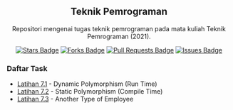 <h2 align="center">Teknik Pemrograman</h2>
<p align="center">Repositori mengenai tugas teknik pemrograman pada mata kuliah Teknik Pemrograman (2021).</p>
<div align="center">
  <a href="https://github.com/Zlarex/Teknik-Pemrograman/stargazers"><img src="https://img.shields.io/github/stars/Zlarex/Teknik-Pemrograman" alt="Stars Badge"/></a>
  <a href="https://github.com/Zlarex/Teknik-Pemrograman/network/members"><img src="https://img.shields.io/github/forks/Zlarex/Teknik-Pemrograman" alt="Forks Badge"/></a>
  <a href="https://github.com/Zlarex/Teknik-Pemrograman/pulls"><img src="https://img.shields.io/github/issues-pr/Zlarex/Teknik-Pemrograman" alt="Pull Requests Badge"/></a>
  <a href="https://github.com/Zlarex/Teknik-Pemrograman/issues"><img src="https://img.shields.io/github/issues/Zlarex/Teknik-Pemrograman" alt="Issues Badge"/></a>
</div>

### Daftar Task
- [Latihan 7.1](https://github.com/Zlarex/Teknik-Pemrograman/tree/w7/src/lat7_1) - Dynamic Polymorphism (Run Time)
- [Latihan 7.2](https://github.com/Zlarex/Teknik-Pemrograman/tree/w7/src/lat7_2) - Static Polymorphism (Compile Time)
- [Latihan 7.3](https://github.com/Zlarex/Teknik-Pemrograman/tree/w7/src/task7_3) - Another Type of Employee
